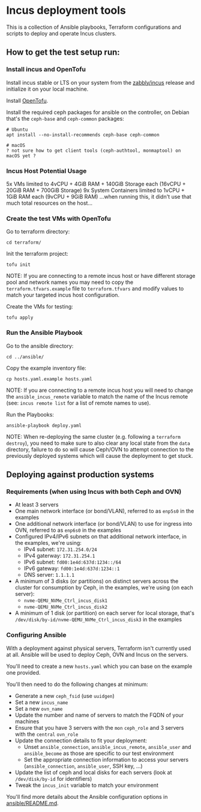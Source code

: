 # Incus deployment tools

This is a collection of Ansible playbooks, Terraform configurations and scripts to deploy and operate Incus clusters.

## How to get the test setup run:
### Install incus and OpenTofu
Install incus stable or LTS on your system from the [zabbly/incus](https://github.com/zabbly/incus) release and initialize it on your local machine.

Install [OpenTofu](https://opentofu.org/docs/intro/install/).

Install the required ceph packages for ansible on the controller, on Debian that's the `ceph-base` and `ceph-common` packages:
```
# Ubuntu
apt install --no-install-recommends ceph-base ceph-common

# macOS
? not sure how to get client tools (ceph-authtool, monmaptool) on macOS yet ?
```

### Incus Host Potential Usage
5x VMs limited to 4vCPU + 4GiB RAM + 140GiB Storage each (16vCPU + 20GiB RAM + 700GiB Storage)
9x System Containers limited to 1vCPU + 1GiB RAM each (9vCPU + 9GiB RAM)
...when running this, it didn't use that much total resources on the host...

### Create the test VMs with OpenTofu
Go to terraform directory:
```
cd terraform/
```

Init the terraform project:
```
tofu init
```

NOTE: If you are connecting to a remote incus host or have different storage pool and network names you may need to copy the `terraform.tfvars.example` file to `terraform.tfvars` and modify values to match your targeted incus host configuration.

Create the VMs for testing:
```
tofu apply
```

### Run the Ansible Playbook
Go to the ansible directory:
```
cd ../ansible/
```

Copy the example inventory file:
```
cp hosts.yaml.example hosts.yaml
```
NOTE: If you are connecting to a remote incus host you will need to change the `ansible_incus_remote` variable to match the name of the Incus remote (see: `incus remote list` for a list of remote names to use).

Run the Playbooks:
```
ansible-playbook deploy.yaml
```

NOTE: When re-deploying the same cluster (e.g. following a `terraform
destroy`), you need to make sure to also clear any local state from the
`data` directory, failure to do so will cause Ceph/OVN to attempt
connection to the previously deployed systems which will cause the
deployment to get stuck.

## Deploying against production systems
### Requirements (when using Incus with both Ceph and OVN)

 - At least 3 servers
 - One main network interface (or bond/VLAN), referred to as `enp5s0` in the examples
 - One additional network interface (or bond/VLAN) to use for ingress into OVN, referred to as `enp6s0` in the examples
 - Configured IPv4/IPv6 subnets on that additional network interface, in the examples, we're using:
   - IPv4 subnet: `172.31.254.0/24`
   - IPv4 gaterway: `172.31.254.1`
   - IPv6 subnet: `fd00:1e4d:637d:1234::/64`
   - IPv6 gateway: `fd00:1e4d:637d:1234::1`
   - DNS server: `1.1.1.1`
 - A minimum of 3 disks (or partitions) on distinct servers across the cluster for consumption by Ceph, in the examples, we're using (on each server):
   - `nvme-QEMU_NVMe_Ctrl_incus_disk1`
   - `nvme-QEMU_NVMe_Ctrl_incus_disk2`
 - A minimum of 1 disk (or partition) on each server for local storage, that's `/dev/disk/by-id/nvme-QEMU_NVMe_Ctrl_incus_disk3` in the examples

### Configuring Ansible

With a deployment against physical servers, Terraform isn't currently used at all.
Ansible will be used to deploy Ceph, OVN and Incus on the servers.

You'll need to create a new `hosts.yaml` which you can base on the example one provided.

You'll then need to do the following changes at minimum:
 - Generate a new `ceph_fsid` (use `uuidgen`)
 - Set a new `incus_name`
 - Set a new `ovn_name`
 - Update the number and name of servers to match the FQDN of your machines
 - Ensure that you have 3 servers with the `mon` `ceph_role` and 3 servers with the `central` `ovn_role`
 - Update the connection details to fit your deployment:
   - Unset `ansible_connection`, `ansible_incus_remote`, `ansible_user` and `ansible_become` as those are specific to our test environment
   - Set the appropriate connection information to access your servers (`ansible_connection`, `ansible_user`, SSH key, ...)
 - Update the list of ceph and local disks for each servers (look at `/dev/disk/by-id` for identifiers)
 - Tweak the `incus_init` variable to match your environment

You'll find more details about the Ansible configuration options in [ansible/README.md](ansible/README.md).
